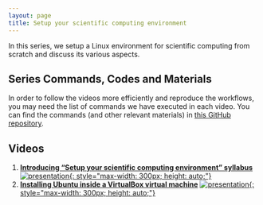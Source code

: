 ```yaml
---
layout: page
title: Setup your scientific computing environment
---
```


In this series, we setup a Linux environment for scientific computing from scratch and discuss its various aspects. 

## Series Commands, Codes and Materials

In order to follow the videos more efficiently and reproduce the workflows, you may need the list of commands we have executed in each video. You can find the commands (and other relevant materials) in [this GitHub repository](https://github.com/TuxRiders/environment-setup).

## Videos

1. [**Introducing “Setup your scientific computing environment” syllabus**](https://www.youtube.com/watch?v=w-EP6p8tDeQ)
[![presentation](http://img.youtube.com/vi/w-EP6p8tDeQ/0.jpg){: style="max-width: 300px; height: auto;"}](https://www.youtube.com/watch?v=w-EP6p8tDeQ)
2. [**Installing Ubuntu inside a VirtualBox virtual machine**](https://www.youtube.com/watch?v=rJAN1UdbBhs)
[![presentation](http://img.youtube.com/vi/rJAN1UdbBhs/0.jpg){: style="max-width: 300px; height: auto;"}](https://www.youtube.com/watch?v=rJAN1UdbBhs)
